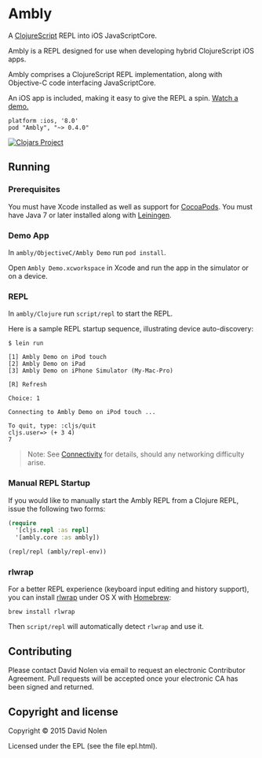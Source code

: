# Ambly

A [ClojureScript](https://github.com/clojure/clojurescript) REPL into iOS JavaScriptCore.

Ambly is a REPL designed for use when developing hybrid ClojureScript iOS apps.

Ambly comprises a ClojureScript REPL implementation, along with Objective-C code interfacing JavaScriptCore.

An iOS app is included, making it easy to give the REPL a spin. [Watch a demo.](http://youtu.be/TVDkYZJW2MY)

```
platform :ios, '8.0'
pod "Ambly", "~> 0.4.0"
```

[![Clojars Project](http://clojars.org/org.omcljs/ambly/latest-version.svg)](http://clojars.org/org.omcljs/ambly)

## Running

### Prerequisites

You must have Xcode installed as well as support for [CocoaPods](http://cocoapods.org). 
You must have Java 7 or later installed along with [Leiningen](http://leiningen.org).

### Demo App

In `ambly/ObjectiveC/Ambly Demo` run `pod install`.

Open `Ambly Demo.xcworkspace` in Xcode and run the app in the simulator or on a device.

### REPL

In `ambly/Clojure` run `script/repl` to start the REPL.

Here is a sample REPL startup sequence, illustrating device auto-discovery:

```
$ lein run 

[1] Ambly Demo on iPod touch
[2] Ambly Demo on iPad
[3] Ambly Demo on iPhone Simulator (My-Mac-Pro)

[R] Refresh

Choice: 1

Connecting to Ambly Demo on iPod touch ...

To quit, type: :cljs/quit
cljs.user=> (+ 3 4)
7
```

> Note: See [Connectivity](https://github.com/omcljs/ambly/wiki/Connectivity) for details, should any networking difficulty arise.

### Manual REPL Startup

If you would like to manually start the Ambly REPL from a Clojure REPL, issue the following two forms:

```clojure
(require
  '[cljs.repl :as repl]
  '[ambly.core :as ambly])
```

```clojure
(repl/repl (ambly/repl-env))
```

### rlwrap

For a better REPL experience (keyboard input editing and history support), you can install
[rlwrap](http://utopia.knoware.nl/~hlub/uck/rlwrap/) under OS X with
[Homebrew](http://brew.sh/):

```
brew install rlwrap
```

Then `script/repl` will automatically detect `rlwrap` and use it.

## Contributing

Please contact David Nolen via email to request an electronic Contributor
Agreement. Pull requests will be accepted once your electronic CA has been signed and returned.

## Copyright and license

Copyright © 2015 David Nolen

Licensed under the EPL (see the file epl.html).
